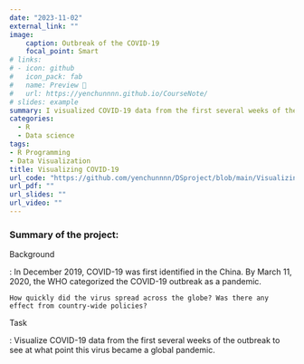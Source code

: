 ```yaml
---
date: "2023-11-02"
external_link: ""
image:
    caption: Outbreak of the COVID-19
    focal_point: Smart
# links:
# - icon: github
#   icon_pack: fab
#   name: Preview 📖
#   url: https://yenchunnnn.github.io/CourseNote/
# slides: example
summary: I visualized COVID-19 data from the first several weeks of the outbreak to see at what point it became a global pandemic.
categories:
  - R
  - Data science
tags:
- R Programming
- Data Visualization
title: Visualizing COVID-19
url_code: "https://github.com/yenchunnnn/DSproject/blob/main/Visualizing%20COVID-19.ipynb"
url_pdf: ""
url_slides: ""
url_video: ""
---
```


### Summary of the project:

Background

:   In December 2019, COVID-19 was first identified in the China. By March 11, 2020, the WHO categorized the COVID-19 outbreak as a pandemic.

    How quickly did the virus spread across the globe? Was there any effect from country-wide policies?


Task

:   Visualize COVID-19 data from the first several weeks of the outbreak to see at what point this virus became a global pandemic.
